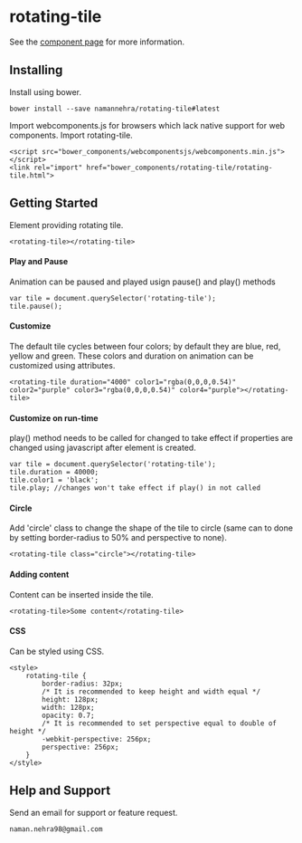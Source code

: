 rotating-tile
=============

See the [component page](https://namannehra.github.io/rotating-tile/) for more information.

## Installing

Install using bower.
```
bower install --save namannehra/rotating-tile#latest
```

Import webcomponents.js for browsers which lack native support for web components. Import rotating-tile.
```
<script src="bower_components/webcomponentsjs/webcomponents.min.js"></script>
<link rel="import" href="bower_components/rotating-tile/rotating-tile.html">
```

## Getting Started

Element providing rotating tile.
```
<rotating-tile></rotating-tile>
```

#### Play and Pause
Animation can be paused and played usign pause() and play() methods
```
var tile = document.querySelector('rotating-tile');
tile.pause();
```

#### Customize
The default tile cycles between four colors; by default they are blue, red, yellow and green. These colors and duration on animation can be customized using attributes.
```
<rotating-tile duration="4000" color1="rgba(0,0,0,0.54)" color2="purple" color3="rgba(0,0,0,0.54)" color4="purple"></rotating-tile>
```

#### Customize on run-time
play() method needs to be called for changed to take effect if properties are changed using javascript after element is created.
```
var tile = document.querySelector('rotating-tile');
tile.duration = 40000;
tile.color1 = 'black';
tile.play; //changes won't take effect if play() in not called
```

#### Circle
Add 'circle' class to change the shape of the tile to circle (same can to done by setting border-radius to 50% and perspective to none).
```
<rotating-tile class="circle"></rotating-tile>
```

#### Adding content
Content can be inserted inside the tile.
```
<rotating-tile>Some content</rotating-tile>
```

#### CSS
Can be styled using CSS.
```
<style>
	rotating-tile {
		border-radius: 32px;
		/* It is recommended to keep height and width equal */
		height: 128px;
		width: 128px;
		opacity: 0.7;
		/* It is recommended to set perspective equal to double of height */
		-webkit-perspective: 256px;
		perspective: 256px;
	}
</style>
```

## Help and Support

Send an email for support or feature request.
```
naman.nehra98@gmail.com
```